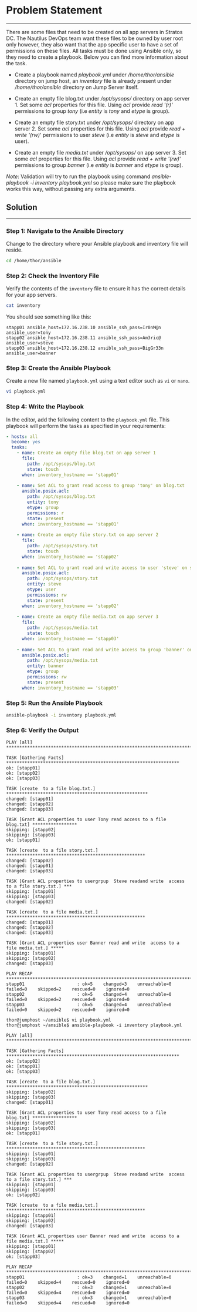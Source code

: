 # Problem  Statement

---
There are some files that need to be created on all app servers in Stratos DC. The Nautilus DevOps team want these files to be owned by user root only however, they also want that the app specific user to have a set of permissions on these files. All tasks must be done using Ansible only, so they need to create a playbook. Below you can find more information about the task.

- Create a playbook named _playbook.yml_ under _/home/thor/ansible_ directory on jump host, an _inventory_ file is already present under _/home/thor/ansible_ directory on Jump Server itself.

- Create an empty file blog.txt under _/opt/sysops/_ directory on app server 1. Set some _acl_ properties for this file. Using _acl_ provide _read '(r)'_ permissions to group _tony_ (i.e _entity_ is _tony_ and _etype_ is group).

- Create an empty file story.txt under _/opt/sysops/_ directory on app server 2. Set some _acl_ properties for this file. Using _acl_ provide _read + write '(rw)_' permissions to user _steve_ (i.e _entity_ is _steve_ and _etype_ is user).

- Create an empty file _media.txt_ under _/opt/sysops/_ on app server 3. Set some _acl_ properties for this file. Using _acl_ provide _read + write '(rw)_' permissions to group _banner_ (i.e _entity_ is _banner_ and _etype_ is group).

_Note_: Validation will try to run the playbook using command _ansible-playbook -i inventory playbook.yml_ so please make sure the playbook works this way, without passing any extra arguments.

## Solution

---

### Step 1: Navigate to the Ansible Directory

Change to the directory where your Ansible playbook and inventory file will reside.

```bash
cd /home/thor/ansible
```

### Step 2: Check the Inventory File

Verify the contents of the `inventory` file to ensure it has the correct details for your app servers.

```bash
cat inventory
```

You should see something like this:

```
stapp01 ansible_host=172.16.238.10 ansible_ssh_pass=Ir0nM@n ansible_user=tony
stapp02 ansible_host=172.16.238.11 ansible_ssh_pass=Am3ric@ ansible_user=steve
stapp03 ansible_host=172.16.238.12 ansible_ssh_pass=BigGr33n ansible_user=banner
```

### Step 3: Create the Ansible Playbook

Create a new file named `playbook.yml` using a text editor such as `vi` or `nano`.

```bash
vi playbook.yml
```

### Step 4: Write the Playbook

In the editor, add the following content to the `playbook.yml` file. This playbook will perform the tasks as specified in your requirements:

```yaml
- hosts: all
  become: yes
  tasks:
    - name: Create an empty file blog.txt on app server 1
      file:
        path: /opt/sysops/blog.txt
        state: touch
      when: inventory_hostname == 'stapp01'
    
    - name: Set ACL to grant read access to group 'tony' on blog.txt
      ansible.posix.acl:
        path: /opt/sysops/blog.txt
        entity: tony
        etype: group
        permissions: r
        state: present
      when: inventory_hostname == 'stapp01'
    
    - name: Create an empty file story.txt on app server 2
      file:
        path: /opt/sysops/story.txt
        state: touch
      when: inventory_hostname == 'stapp02'
    
    - name: Set ACL to grant read and write access to user 'steve' on story.txt
      ansible.posix.acl:
        path: /opt/sysops/story.txt
        entity: steve
        etype: user
        permissions: rw
        state: present
      when: inventory_hostname == 'stapp02'
    
    - name: Create an empty file media.txt on app server 3
      file:
        path: /opt/sysops/media.txt
        state: touch
      when: inventory_hostname == 'stapp03'
    
    - name: Set ACL to grant read and write access to group 'banner' on media.txt
      ansible.posix.acl:
        path: /opt/sysops/media.txt
        entity: banner
        etype: group
        permissions: rw
        state: present
      when: inventory_hostname == 'stapp03'
```

### Step 5: Run the Ansible Playbook

```bash
ansible-playbook -i inventory playbook.yml
```

### Step 6: Verify the Output

```
PLAY [all] ******************************************************************************

TASK [Gathering Facts] ******************************************************************
ok: [stapp01]
ok: [stapp02]
ok: [stapp03]

TASK [create  to a file blog.txt.] ******************************************************
changed: [stapp01]
changed: [stapp02]
changed: [stapp03]

TASK [Grant ACL properties to user Tony read access to a file blog.txt] *****************
skipping: [stapp02]
skipping: [stapp03]
ok: [stapp01]

TASK [create  to a file story.txt.] *****************************************************
changed: [stapp02]
changed: [stapp01]
changed: [stapp03]

TASK [Grant ACL properties to usergrpup  Steve readand write  access to a file story.txt.] ***
skipping: [stapp01]
skipping: [stapp03]
changed: [stapp02]

TASK [create  to a file media.txt.] *****************************************************
changed: [stapp01]
changed: [stapp02]
changed: [stapp03]

TASK [Grant ACL properties user Banner read and write  access to a file media.txt.] *****
skipping: [stapp01]
skipping: [stapp02]
changed: [stapp03]

PLAY RECAP ******************************************************************************
stapp01                    : ok=5    changed=3    unreachable=0    failed=0    skipped=2    rescued=0    ignored=0
stapp02                    : ok=5    changed=4    unreachable=0    failed=0    skipped=2    rescued=0    ignored=0
stapp03                    : ok=5    changed=4    unreachable=0    failed=0    skipped=2    rescued=0    ignored=0

thor@jumphost ~/ansible$ vi playbook.yml
thor@jumphost ~/ansible$ ansible-playbook -i inventory playbook.yml

PLAY [all] ******************************************************************************

TASK [Gathering Facts] ******************************************************************
ok: [stapp02]
ok: [stapp01]
ok: [stapp03]

TASK [create  to a file blog.txt.] ******************************************************
skipping: [stapp02]
skipping: [stapp03]
changed: [stapp01]

TASK [Grant ACL properties to user Tony read access to a file blog.txt] *****************
skipping: [stapp02]
skipping: [stapp03]
ok: [stapp01]

TASK [create  to a file story.txt.] *****************************************************
skipping: [stapp01]
skipping: [stapp03]
changed: [stapp02]

TASK [Grant ACL properties to usergrpup  Steve readand write  access to a file story.txt.] ***
skipping: [stapp01]
skipping: [stapp03]
ok: [stapp02]

TASK [create  to a file media.txt.] *****************************************************
skipping: [stapp01]
skipping: [stapp02]
changed: [stapp03]

TASK [Grant ACL properties user Banner read and write  access to a file media.txt.] *****
skipping: [stapp01]
skipping: [stapp02]
ok: [stapp03]

PLAY RECAP ******************************************************************************
stapp01                    : ok=3    changed=1    unreachable=0    failed=0    skipped=4    rescued=0    ignored=0
stapp02                    : ok=3    changed=1    unreachable=0    failed=0    skipped=4    rescued=0    ignored=0
stapp03                    : ok=3    changed=1    unreachable=0    failed=0    skipped=4    rescued=0    ignored=0
```
